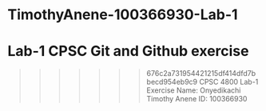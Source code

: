 # TimothyAnene-100366930-Lab-1
# Lab-1 CPSC Git and Github exercise
>>>>>>> 676c2a731954421215df414dfd7bbecd954eb9c9
CPSC 4800 Lab-1 Exercise
Name: Onyedikachi Timothy Anene
ID: 100366930
